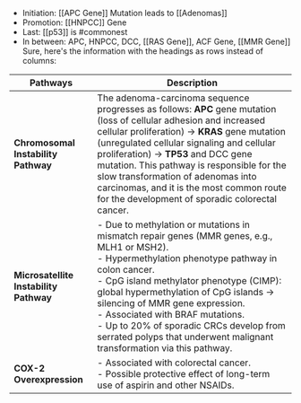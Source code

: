 - Initiation: [[APC Gene]] Mutation leads to [[Adenomas]] 
- Promotion: [[HNPCC]] Gene
- Last: [[p53]] is #commonest 
- In between: APC, HNPCC, DCC, [[RAS Gene]], ACF Gene, [[MMR Gene]]
Sure, here's the information with the headings as rows instead of columns:

| Pathways                               | Description                                                                                                                                                                                                                                                                                                                                                                                                                                  |
| -------------------------------------- | -------------------------------------------------------------------------------------------------------------------------------------------------------------------------------------------------------------------------------------------------------------------------------------------------------------------------------------------------------------------------------------------------------------------------------------------- |
| **Chromosomal Instability Pathway**    | The adenoma-carcinoma sequence progresses as follows: **APC** gene mutation (loss of cellular adhesion and increased cellular proliferation) → **KRAS** gene mutation (unregulated cellular signaling and cellular proliferation) → **TP53** and DCC gene mutation. This pathway is responsible for the slow transformation of adenomas into carcinomas, and it is the most common route for the development of sporadic colorectal cancer.  |
| **Microsatellite Instability Pathway** | - Due to methylation or mutations in mismatch repair genes (MMR genes, e.g., MLH1 or MSH2).<br> - Hypermethylation phenotype pathway in colon cancer.<br> - CpG island methylator phenotype (CIMP): global hypermethylation of CpG islands → silencing of MMR gene expression.<br> - Associated with BRAF mutations.<br> - Up to 20% of sporadic CRCs develop from serrated polyps that underwent malignant transformation via this pathway. |
| **COX-2 Overexpression**               | - Associated with colorectal cancer.<br> - Possible protective effect of long-term use of aspirin and other NSAIDs.                                                                                                                                                                                                                                                                                                                          |
